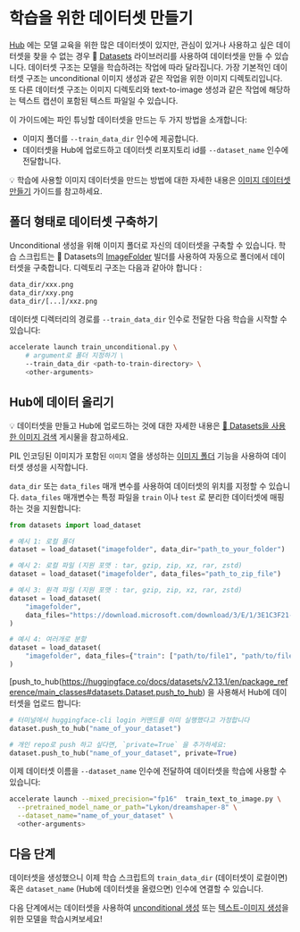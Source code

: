 # 학습을 위한 데이터셋 만들기

[Hub](https://huggingface.co/datasets?task_categories=task_categories:text-to-image&sort=downloads) 에는 모델 교육을 위한 많은 데이터셋이 있지만,
관심이 있거나 사용하고 싶은 데이터셋을 찾을 수 없는 경우 🤗 [Datasets](hf.co/docs/datasets) 라이브러리를 사용하여 데이터셋을 만들 수 있습니다.
데이터셋 구조는 모델을 학습하려는 작업에 따라 달라집니다.
가장 기본적인 데이터셋 구조는 unconditional 이미지 생성과 같은 작업을 위한 이미지 디렉토리입니다.
또 다른 데이터셋 구조는 이미지 디렉토리와 text-to-image 생성과 같은 작업에 해당하는 텍스트 캡션이 포함된 텍스트 파일일 수 있습니다.

이 가이드에는 파인 튜닝할 데이터셋을 만드는 두 가지 방법을 소개합니다:

- 이미지 폴더를 `--train_data_dir` 인수에 제공합니다.
- 데이터셋을 Hub에 업로드하고 데이터셋 리포지토리 id를 `--dataset_name` 인수에 전달합니다.

<Tip>

💡 학습에 사용할 이미지 데이터셋을 만드는 방법에 대한 자세한 내용은 [이미지 데이터셋 만들기](https://huggingface.co/docs/datasets/image_dataset) 가이드를 참고하세요.

</Tip>

## 폴더 형태로 데이터셋 구축하기

Unconditional 생성을 위해 이미지 폴더로 자신의 데이터셋을 구축할 수 있습니다.
학습 스크립트는 🤗 Datasets의 [ImageFolder](https://huggingface.co/docs/datasets/en/image_dataset#imagefolder) 빌더를 사용하여
자동으로 폴더에서 데이터셋을 구축합니다. 디렉토리 구조는 다음과 같아야 합니다 :

```bash
data_dir/xxx.png
data_dir/xxy.png
data_dir/[...]/xxz.png
```

데이터셋 디렉터리의 경로를 `--train_data_dir` 인수로 전달한 다음 학습을 시작할 수 있습니다:

```bash
accelerate launch train_unconditional.py \
    # argument로 폴더 지정하기 \
    --train_data_dir <path-to-train-directory> \
    <other-arguments>
```

## Hub에 데이터 올리기

<Tip>

💡 데이터셋을 만들고 Hub에 업로드하는 것에 대한 자세한 내용은 [🤗 Datasets을 사용한 이미지 검색](https://huggingface.co/blog/image-search-datasets) 게시물을 참고하세요.

</Tip>

PIL 인코딩된 이미지가 포함된 `이미지` 열을 생성하는 [이미지 폴더](https://huggingface.co/docs/datasets/image_load#imagefolder) 기능을 사용하여 데이터셋 생성을 시작합니다.

`data_dir` 또는 `data_files` 매개 변수를 사용하여 데이터셋의 위치를 지정할 수 있습니다.
`data_files` 매개변수는 특정 파일을 `train` 이나 `test` 로 분리한 데이터셋에 매핑하는 것을 지원합니다:

```python
from datasets import load_dataset

# 예시 1: 로컬 폴더
dataset = load_dataset("imagefolder", data_dir="path_to_your_folder")

# 예시 2: 로컬 파일 (지원 포맷 : tar, gzip, zip, xz, rar, zstd)
dataset = load_dataset("imagefolder", data_files="path_to_zip_file")

# 예시 3: 원격 파일 (지원 포맷 : tar, gzip, zip, xz, rar, zstd)
dataset = load_dataset(
    "imagefolder",
    data_files="https://download.microsoft.com/download/3/E/1/3E1C3F21-ECDB-4869-8368-6DEBA77B919F/kagglecatsanddogs_3367a.zip",
)

# 예시 4: 여러개로 분할
dataset = load_dataset(
    "imagefolder", data_files={"train": ["path/to/file1", "path/to/file2"], "test": ["path/to/file3", "path/to/file4"]}
)
```

[push_to_hub(https://huggingface.co/docs/datasets/v2.13.1/en/package_reference/main_classes#datasets.Dataset.push_to_hub) 을 사용해서 Hub에 데이터셋을 업로드 합니다:

```python
# 터미널에서 huggingface-cli login 커맨드를 이미 실행했다고 가정합니다
dataset.push_to_hub("name_of_your_dataset")

# 개인 repo로 push 하고 싶다면, `private=True` 을 추가하세요:
dataset.push_to_hub("name_of_your_dataset", private=True)
```

이제 데이터셋 이름을 `--dataset_name` 인수에 전달하여 데이터셋을 학습에 사용할 수 있습니다:

```bash
accelerate launch --mixed_precision="fp16"  train_text_to_image.py \
  --pretrained_model_name_or_path="Lykon/dreamshaper-8" \
  --dataset_name="name_of_your_dataset" \
  <other-arguments>
```

## 다음 단계

데이터셋을 생성했으니 이제 학습 스크립트의 `train_data_dir` (데이터셋이 로컬이면) 혹은 `dataset_name` (Hub에 데이터셋을 올렸으면) 인수에 연결할 수 있습니다.

다음 단계에서는 데이터셋을 사용하여 [unconditional 생성](https://huggingface.co/docs/diffusers/v0.18.2/en/training/unconditional_training) 또는 [텍스트-이미지 생성](https://huggingface.co/docs/diffusers/training/text2image)을 위한 모델을 학습시켜보세요!

